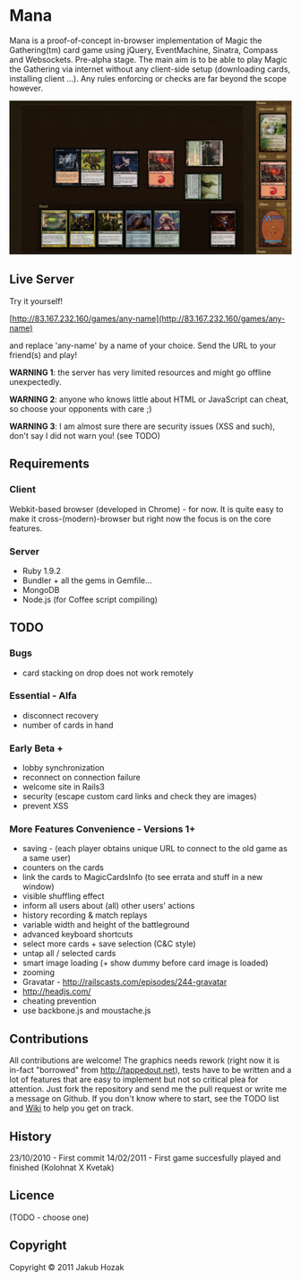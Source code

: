 # Mana

Mana is a proof-of-concept in-browser implementation of Magic the Gathering(tm) card game using jQuery, EventMachine, Sinatra, Compass and Websockets. Pre-alpha stage. The main aim is to be able to play Magic the Gathering via internet without any client-side setup (downloading cards, installing client ...). Any rules enforcing or checks are far beyond the scope however.


![Screenshot](https://github.com/HakubJozak/mana/raw/master/screenshots/1.png)


## Live Server

Try it yourself!

[http://83.167.232.160/games/any-name](http://83.167.232.160/games/any-name)

and replace 'any-name' by a name of your choice. Send the URL to your friend(s) and play!

__WARNING 1__: the server has very limited resources and might go offline unexpectedly.

__WARNING 2__: anyone who knows little about HTML or JavaScript can cheat, so choose your opponents with care ;)

__WARNING 3__: I am almost sure there are security issues (XSS and such), don't say I did not warn you! (see TODO)

## Requirements

### Client

Webkit-based browser (developed in Chrome) - for now. It is quite easy to make it cross-(modern)-browser but right now the focus is on the core features.

### Server

   - Ruby 1.9.2
   - Bundler + all the gems in Gemfile...
   - MongoDB
   - Node.js (for Coffee script compiling)

## TODO

### Bugs
 - card stacking on drop does not work remotely


### Essential - Alfa
 - disconnect recovery
 - number of cards in hand

### Early Beta +
 - lobby synchronization
 - reconnect on connection failure
 - welcome site in Rails3
 - security (escape custom card links and check they are images)
 - prevent XSS

### More Features Convenience - Versions 1+

 - saving - (each player obtains unique URL to connect to the old game as a same user)
 - counters on the cards
 - link the cards to MagicCardsInfo (to see errata and stuff in a new window)
 - visible shuffling effect
 - inform all users about (all) other users' actions
 - history recording & match replays
 - variable width and height of the battleground
 - advanced keyboard shortcuts
 - select more cards + save selection (C&C style)
 - untap all / selected cards
 - smart image loading (+ show dummy before card image is loaded)
 - zooming
 - Gravatar - http://railscasts.com/episodes/244-gravatar
 - http://headjs.com/
 - cheating prevention
 - use backbone.js and moustache.js

## Contributions

All contributions are welcome! The graphics needs rework (right now it is in-fact "borrowed" from http://tappedout.net), tests have to be written and a lot of features that are easy to implement but not so critical plea for attention. Just fork the repository and send me the pull request or write me a message on Github. If you don't know where to start, see the TODO list and [Wiki](https://github.com/HakubJozak/mana/wiki/Home) to help you get on track.

## History

23/10/2010 - First commit
14/02/2011 - First game succesfully played and finished (Kolohnat X Kvetak)


## Licence

(TODO - choose one)

## Copyright

Copyright &copy; 2011 Jakub Hozak
